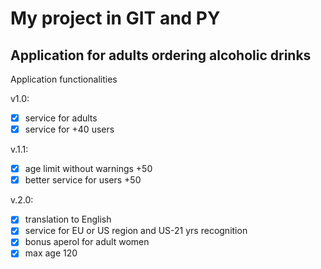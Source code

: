 # My project in GIT and PY


## Application for adults ordering alcoholic drinks


Application functionalities

v1.0:
- [x] service for adults
- [x] service for +40 users

v.1.1:
- [x] age limit without warnings +50
- [x] better service for users +50

v.2.0:
- [x] translation to English
- [x] service for EU or US region and US-21 yrs recognition
- [x] bonus aperol for adult women
- [x] max age 120
